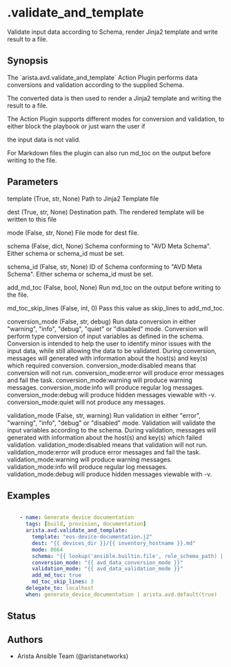 # .validate_and_template

Validate input data according to Schema\, render Jinja2 template and write result to a file\.

## Synopsis

The \`arista\.avd\.validate\_and\_template\` Action Plugin performs data conversions and validation according to the supplied Schema\.

The converted data is then used to render a Jinja2 template and writing the result to a file\.

The Action Plugin supports different modes for conversion and validation\, to either block the playbook or just warn the user if

the input data is not valid\.

For Markdown files the plugin can also run md\_toc on the output before writing to the file\.

## Parameters

  template (True, str, None)
    Path to Jinja2 Template file

  dest (True, str, None)
    Destination path\. The rendered template will be written to this file

  mode (False, str, None)
    File mode for dest file\.

  schema (False, dict, None)
    Schema conforming to \"AVD Meta Schema\"\. Either schema or schema\_id must be set\.

  schema_id (False, str, None)
    ID of Schema conforming to \"AVD Meta Schema\"\.  Either schema or schema\_id must be set\.

  add_md_toc (False, bool, None)
    Run md\_toc on the output before writing to the file\.

  md_toc_skip_lines (False, int, 0)
    Pass this value as skip\_lines to add\_md\_toc\.

  conversion_mode (False, str, debug)
    Run data conversion in either \"warning\"\, \"info\"\, \"debug\"\, \"quiet\" or \"disabled\" mode\.
    Conversion will perform type conversion of input variables as defined in the schema\.
    Conversion is intended to help the user to identify minor issues with the input data\, while still allowing the data to be validated\.
    During conversion\, messages will generated with information about the host\(s\) and key\(s\) which required conversion\.
    conversion\_mode\:disabled means that conversion will not run\.
    conversion\_mode\:error will produce error messages and fail the task\.
    conversion\_mode\:warning will produce warning messages\.
    conversion\_mode\:info will produce regular log messages\.
    conversion\_mode\:debug will produce hidden messages viewable with \-v\.
    conversion\_mode\:quiet will not produce any messages\.

  validation_mode (False, str, warning)
    Run validation in either \"error\"\, \"warning\"\, \"info\"\, \"debug\" or \"disabled\" mode\.
    Validation will validate the input variables according to the schema\.
    During validation\, messages will generated with information about the host\(s\) and key\(s\) which failed validation\.
    validation\_mode\:disabled means that validation will not run\.
    validation\_mode\:error will produce error messages and fail the task\.
    validation\_mode\:warning will produce warning messages\.
    validation\_mode\:info will produce regular log messages\.
    validation\_mode\:debug will produce hidden messages viewable with \-v\.

## Examples

```yaml

    - name: Generate device documentation
      tags: [build, provision, documentation]
      arista.avd.validate_and_template:
        template: "eos-device-documentation.j2"
        dest: "{{ devices_dir }}/{{ inventory_hostname }}.md"
        mode: 0664
        schema: "{{ lookup('ansible.builtin.file', role_schema_path) | from_yaml }}"
        conversion_mode: "{{ avd_data_conversion_mode }}"
        validation_mode: "{{ avd_data_validation_mode }}"
        add_md_toc: true
        md_toc_skip_lines: 3
      delegate_to: localhost
      when: generate_device_documentation | arista.avd.default(true)

```

## Status

## Authors

- Arista Ansible Team (@aristanetworks)
